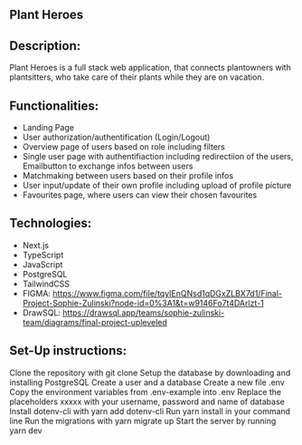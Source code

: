 ## Plant Heroes

## Description:

Plant Heroes is a full stack web application, that connects plantowners with plantsitters, who take care of their plants while they are on vacation.

## Functionalities:

- Landing Page
- User authorization/authentification (Login/Logout)
- Overview page of users based on role including filters
- Single user page with authentifiaction including redirectiion of the users, Emailbutton to exchange infos between users
- Matchmaking between users based on their profile infos
- User input/update of their own profile including upload of profile picture
- Favourites page, where users can view their chosen favourites

## Technologies:

- Next.js
- TypeScript
- JavaScript
- PostgreSQL
- TailwindCSS
- FIGMA: https://www.figma.com/file/tqyIEnQNsd1qDGxZLBX7d1/Final-Project-Sophie-Zulinski?node-id=0%3A1&t=w9146Fo7t4DArlzt-1
- DrawSQL: https://drawsql.app/teams/sophie-zulinski-team/diagrams/final-project-upleveled

## Set-Up instructions:

Clone the repository with git clone <repo>
Setup the database by downloading and installing PostgreSQL
Create a user and a database
Create a new file .env
Copy the environment variables from .env-example into .env
Replace the placeholders xxxxx with your username, password and name of database
Install dotenv-cli with yarn add dotenv-cli
Run yarn install in your command line
Run the migrations with yarn migrate up
Start the server by running yarn dev
